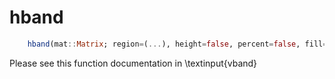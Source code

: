 # hband

```julia
	hband(mat::Matrix; region=(...), height=false, percent=false, fill=nothing, fillalpha=nothing)
```

Please see this function documentation in \textinput{vband}